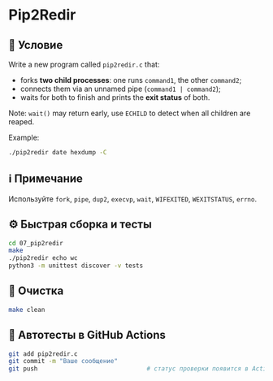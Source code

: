 # Pip2Redir

## 📝 Условие

Write a new program called `pip2redir.c` that:
- forks **two child processes**: one runs `command1`, the other `command2`;
- connects them via an unnamed pipe (`command1 | command2`);
- waits for both to finish and prints the **exit status** of both.

Note: `wait()` may return early, use `ECHILD` to detect when all children are reaped.

Example:
```bash
./pip2redir date hexdump -C
```

## ℹ️ Примечание

Используйте `fork`, `pipe`, `dup2`, `execvp`, `wait`, `WIFEXITED`, `WEXITSTATUS`, `errno`.

## ⚙️ Быстрая сборка и тесты
```bash
cd 07_pip2redir
make
./pip2redir echo wc
python3 -m unittest discover -v tests
```

## 🧹 Очистка
```bash
make clean
```

## 🚀 Автотесты в GitHub Actions
```bash
git add pip2redir.c
git commit -m "Ваше сообщение"
git push                              # статус проверки появится в Actions ✅
```